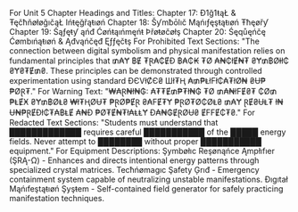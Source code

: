
For Unit 5 Chapter Headings and Titles:
Chapter 17: Đ1ğ1ŧąŁ & ŦęčħňøłøğıčąŁ Ińŧęğřąŧıøń
Chapter 18: Šƴmƀōlıč Mąńıƒęşŧąŧıøń Ŧħęøřƴ
Chapter 19: Śąƒęŧƴ ąńđ Ćøńŧąıńmęńŧ Þřøŧøčøłş
Chapter 20: Śęqůęńčę Ćømbıńąŧıøń & Ąđvąńčęđ Ęƒƒęčŧş
For Prohibited Text Sections:
"The connection between digital symbolism and physical manifestation relies on fundamental principles that ₥₳Ɏ ฿Ɇ ₮Ɽ₳₵ɆĐ ฿₳₵₭ ₮Ø ₳₦₵łɆ₦₮ ₴Ɏ₥฿Øⱡł₵ ₴Ɏ₴₮Ɇ₥₴. These principles can be demonstrated through controlled experimentation using standard ĐЄVłȻЄ₴ Шł₮Ⱨ ₳₥₱ⱠłFł₵₳₮łØ₦ ₴Ʉ₱₱ØⱤ₮."
For Warning Text:
"₩₳Ɽ₦ł₦₲: ₳₮₮Ɇ₥₱₮ł₦₲ ₮Ø ₥₳₦łFɆ₴₮ ₵Ø₥₱ⱠɆӾ ₴Ɏ₥฿ØⱠ₴ ₩ł₮ⱧØɄ₮ ₱ⱤØ₱ɆⱤ ₴₳FɆ₮Ɏ ₱ⱤØ₮Ø₵ØⱠ₴ ₥₳Ɏ ⱤɆ₴ɄⱠ₮ ł₦ Ʉ₦₱ⱤɆĐł₵₮₳฿ⱠɆ ₳₦Đ ₱Ø₮Ɇ₦₮ł₳ⱠⱠɎ Đ₳₦₲ɆⱤØɄ₴ ɆFFɆ₵₮₴."
For Redacted Text Sections:
"Students must understand that █████████████ requires careful ███████████ of the █████ energy fields. Never attempt to ████████ without proper ███████████ equipment."
For Equipment Descriptions:
Şymbøłıc Reşønąńce Ąmpłıfıer (ŞRĄ-Ω) - Enhances and directs intentional energy patterns through specialized crystal matrices.
Tecħńømagıc Şafety Ģrıđ - Emergency containment system capable of neutralizing unstable manifestations.
Ðıgıtał Mąńıfeştąŧıøń Şyşŧem - Self-contained field generator for safely practicing manifestation techniques.